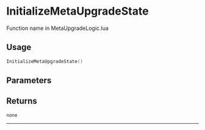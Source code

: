 # InitializeMetaUpgradeState
Function name in MetaUpgradeLogic.lua
## Usage
```lua
InitializeMetaUpgradeState()
```
## Parameters

## Returns
`none`

---